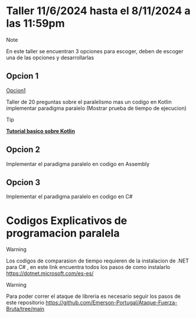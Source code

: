 # Taller 11/6/2024 hasta el 8/11/2024 a las 11:59pm

>[!NOTE]
>En este taller se encuentran 3 opciones para escoger, deben de escoger una de las opciones y desarrollarlas

## Opcion 1

[Opcion1](Taller_Paralelismo/Opcion_1)

Taller de 20 preguntas sobre el paralelismo mas un codigo en Kotlin implementar paradigma paralelo (Mostrar prueba de tiempo de ejecucion)

>[!TIP]
>[**Tutorial basico sobre Kotlin**](https://learnxinyminutes.com/docs/es-es/kotlin-es/)

## Opcion 2

Implementar el paradigma paralelo en codigo en Assembly

## Opcion 3

Implementar el paradigma paralelo en codigo en C#

# Codigos Explicativos de programacion paralela

> [!WARNING]
> Los codigos de comparasion de tiempo requieren de la instalacion de .NET para C# , en este link encuentra todos los pasos de como instalarlo https://dotnet.microsoft.com/es-es/

> [!WARNING]
> Para poder correr el ataque de libreria es necesario seguir los pasos de este repositorio https://github.com/Emerson-Portugal/Ataque-Fuerza-Bruta/tree/main

